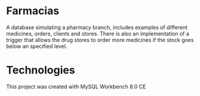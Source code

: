 # Farmacias
A database simulating a pharmacy branch, includes examples of different medicines, orders, clients and stores.
There is also an implementation of a trigger that allows the drug stores to order more medicines if the stock goes below an specified level.
# Technologies
This project was created with MySQL Workbench 8.0 CE
